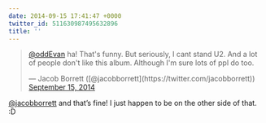 ```yaml
---
date: 2014-09-15 17:41:47 +0000
twitter_id: 511630987495632896
title: ''
---
```


<blockquote class="twitter-tweet"><p lang="en" dir="ltr"><a href="https://twitter.com/oddEvan?ref_src=twsrc%5Etfw">@oddEvan</a> ha! That&#39;s funny. But seriously, I cant stand U2. And a lot of people don&#39;t like this album. Although I&#39;m sure lots of ppl do too.</p>&mdash; Jacob Borrett ([@jacobborrett](https://twitter.com/jacobborrett)) <a href="https://twitter.com/jacobborrett/status/511619853703467008?ref_src=twsrc%5Etfw">September 15, 2014</a></blockquote>
<script async src="https://platform.twitter.com/widgets.js" charset="utf-8"></script>

[@jacobborrett](https://twitter.com/jacobborrett) and that’s fine! I just happen to be on the other side of that. :D
